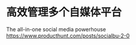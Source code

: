 # 高效管理多个自媒体平台


The all-in-one social media powerhouse
https://www.producthunt.com/posts/socialbu-2-0
